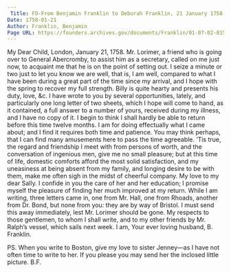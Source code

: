 ```yaml
---
 Title: FO-From Benjamin Franklin to Deborah Franklin, 21 January 1758
Date: 1758-01-21
Author: Franklin, Benjamin
Page URL: https://founders.archives.gov/documents/Franklin/01-07-02-0154
---
```



My Dear Child,
London, January 21, 1758.
Mr. Lorimer, a friend who is going over to General Abercromby, to assist him as a secretary, called on me just now, to acquaint me that he is on the point of setting out. I seize a minute or two just to let you know we are well, that is, I am well, compared to what I have been during a great part of the time since my arrival, and I hope with the spring to recover my full strength. Billy is quite hearty and presents his duty, love, &c.
I have wrote to you by several opportunities, lately, and particularly one long letter of two sheets, which I hope will come to hand, as it contained, a full answer to a number of yours, received during my illness, and I have no copy of it.
I begin to think I shall hardly be able to return before this time twelve months. I am for doing effectually what I came about; and I find it requires both time and patience. You may think perhaps, that I can find many amusements here to pass the time agreeable. ’Tis true, the regard and friendship I meet with from persons of worth, and the conversation of ingenious men, give me no small pleasure; but at this time of life, domestic comforts afford the most solid satisfaction, and my uneasiness at being absent from my family, and longing desire to be with them, make me often sigh in the midst of cheerful company.
My love to my dear Sally. I confide in you the care of her and her education; I promise myself the pleasure of finding her much improved at my return.
While I am writing, three letters came in, one from Mr. Hall, one from Rhoads, another from Dr. Bond, but none from you: they are by way of Bristol. I must send this away immediately, lest Mr. Lorimer should be gone. My respects to those gentlemen, to whom I shall write, and to my other friends by Mr. Ralph’s vessel, which sails next week. I am, Your ever loving husband,
B. Franklin.


PS. When you write to Boston, give my love to sister Jenney—as I have not often time to write to her. If you please you may send her the inclosed little picture.
B.F.


